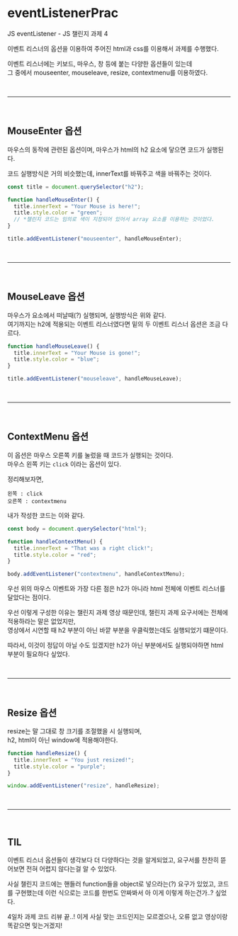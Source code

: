 # eventListenerPrac

JS eventListener - JS 챌린지 과제 4

이벤트 리스너의 옵션을 이용하여 주어진 html과 css를 이용해서 과제를 수행했다.

이벤트 리스너에는 키보드, 마우스, 창 등에 붙는 다양한 옵션들이 있는데
<br>
그 중에서 mouseenter, mouseleave, resize, contextmenu를 이용하였다.

<br>

---

<br>

## MouseEnter 옵션

마우스의 동작에 관련된 옵션이며, 마우스가 html의 h2 요소에 닿으면 코드가 실행된다.
<br>

코드 실행방식은 거의 비슷했는데, innerText를 바꿔주고 색을 바꿔주는 것이다.

```js
const title = document.querySelector("h2");

function handleMouseEnter() {
  title.innerText = "Your Mouse is here!";
  title.style.color = "green";
  // *챌린지 코드는 임의로 색이 지정되어 있어서 array 요소를 이용하는 것이었다.
}

title.addEventListener("mouseenter", handleMouseEnter);
```

<br>

---

<br>

## MouseLeave 옵션

마우스가 요소에서 떠날때(?) 실행되며, 실행방식은 위와 같다.
<br>
여기까지는 h2에 적용되는 이벤트 리스너였다면 밑의 두 이벤트 리스너 옵션은 조금 다르다.

```js
function handleMouseLeave() {
  title.innerText = "Your Mouse is gone!";
  title.style.color = "blue";
}

title.addEventListener("mouseleave", handleMouseLeave);
```

<br>

---

<br>

## ContextMenu 옵션

이 옵션은 마우스 오른쪽 키를 눌렀을 때 코드가 실행되는 것이다.
<br>
마우스 왼쪽 키는 `click` 이라는 옵션이 있다.

정리해보자면,

```
왼쪽 : click
오른쪽 : contextmenu
```

내가 작성한 코드는 이와 같다.

```js
const body = document.querySelector("html");

function handleContextMenu() {
  title.innerText = "That was a right click!";
  title.style.color = "red";
}

body.addEventListener("contextmenu", handleContextMenu);
```

우선 위의 마우스 이벤트와 가장 다른 점은 h2가 아니라 html 전체에 이벤트 리스너를 달았다는 점이다.
<br>

우선 이렇게 구성한 이유는 챌린지 과제 영상 때문인데, 챌린지 과제 요구서에는 전체에 적용하라는 말은 없었지만,
<br>
영상에서 시연할 때 h2 부분이 아닌 바깥 부분을 우클릭했는데도 실행되었기 떄문이다.

따라서, 이것이 정답이 아닐 수도 있겠지만 h2가 아닌 부분에서도 실행되야하면 html 부분이 필요하다 싶었다.

<br>

---

<br>

## Resize 옵션

resize는 말 그대로 창 크기를 조절했을 시 실행되며,
<br>
h2, html이 아닌 window에 적용해야한다.

```js
function handleResize() {
  title.innerText = "You just resized!";
  title.style.color = "purple";
}

window.addEventListener("resize", handleResize);
```

<br>

---

<br>

## TIL

이벤트 리스너 옵션들이 생각보다 더 다양하다는 것을 알게되었고, 요구서를 찬찬히 뜯어보면 전혀 어렵지 않다는걸 알 수 있었다.

사실 챌린지 코드에는 핸들러 function들을 object로 넣으라는(?) 요구가 있었고, 코드를 구현했는데 이런 식으로는 코드를 한번도 안짜봐서 아 이게 이렇게 하는건가..? 싶었다.

4일차 과제 코드 리뷰 끝..! 이게 사실 맞는 코드인지는 모르겠으나, 오류 없고 영상이랑 똑같으면 밎는거겠지!
